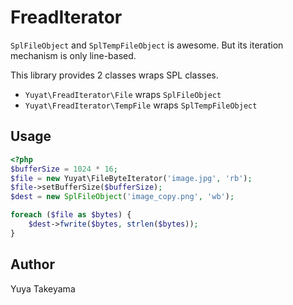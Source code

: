 FreadIterator
=============

`SplFileObject` and `SplTempFileObject` is awesome.
But its iteration mechanism is only line-based.

This library provides 2 classes wraps SPL classes.

* `Yuyat\FreadIterator\File` wraps `SplFileObject`
* `Yuyat\FreadIterator\TempFile` wraps `SplTempFileObject`

Usage
-----

```php
<?php
$bufferSize = 1024 * 16;
$file = new Yuyat\FileByteIterator('image.jpg', 'rb');
$file->setBufferSize($bufferSize);
$dest = new SplFileObject('image_copy.png', 'wb');

foreach ($file as $bytes) {
    $dest->fwrite($bytes, strlen($bytes));
}
```

Author
------

Yuya Takeyama
